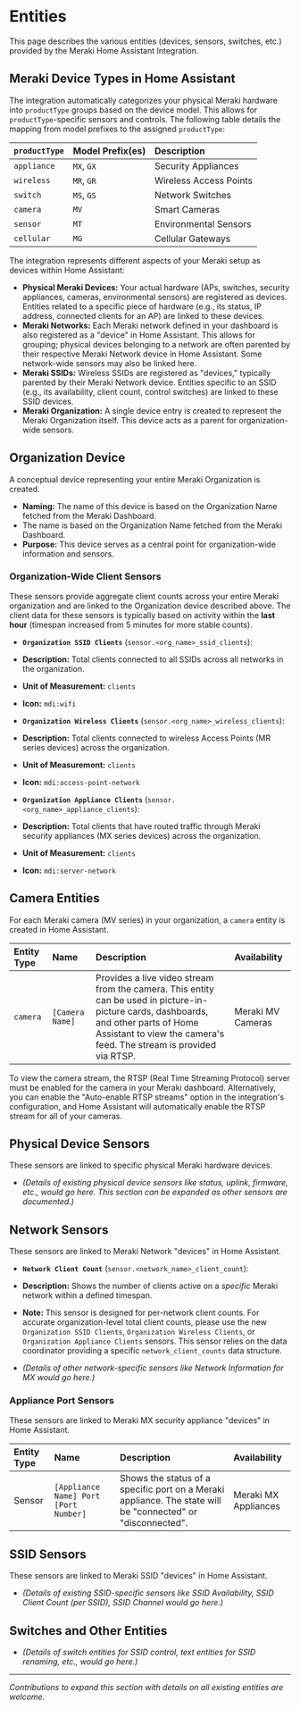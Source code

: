# Entities

This page describes the various entities (devices, sensors, switches, etc.) provided by the Meraki Home Assistant Integration.

## Meraki Device Types in Home Assistant

The integration automatically categorizes your physical Meraki hardware into `productType` groups based on the device model. This allows for `productType`-specific sensors and controls. The following table details the mapping from model prefixes to the assigned `productType`:

| `productType` | Model Prefix(es) | Description               |
| :------------ | :--------------- | :------------------------ |
| `appliance`   | `MX`, `GX`       | Security Appliances       |
| `wireless`    | `MR`, `GR`       | Wireless Access Points    |
| `switch`      | `MS`, `GS`       | Network Switches          |
| `camera`      | `MV`             | Smart Cameras             |
| `sensor`      | `MT`             | Environmental Sensors     |
| `cellular`    | `MG`             | Cellular Gateways         |

The integration represents different aspects of your Meraki setup as devices within Home Assistant:

- **Physical Meraki Devices:** Your actual hardware (APs, switches, security appliances, cameras, environmental sensors) are registered as devices. Entities related to a specific piece of hardware (e.g., its status, IP address, connected clients for an AP) are linked to these devices.
- **Meraki Networks:** Each Meraki network defined in your dashboard is also registered as a "device" in Home Assistant. This allows for grouping; physical devices belonging to a network are often parented by their respective Meraki Network device in Home Assistant. Some network-wide sensors may also be linked here.
- **Meraki SSIDs:** Wireless SSIDs are registered as "devices," typically parented by their Meraki Network device. Entities specific to an SSID (e.g., its availability, client count, control switches) are linked to these SSID devices.
- **Meraki Organization:** A single device entry is created to represent the Meraki Organization itself. This device acts as a parent for organization-wide sensors.

## Organization Device

A conceptual device representing your entire Meraki Organization is created.

- **Naming:** The name of this device is based on the Organization Name fetched from the Meraki Dashboard.
- The name is based on the Organization Name fetched from the Meraki Dashboard.
- **Purpose:** This device serves as a central point for organization-wide information and sensors.

### Organization-Wide Client Sensors

These sensors provide aggregate client counts across your entire Meraki organization and are linked to the Organization device described above. The client data for these sensors is typically based on activity within the **last hour** (timespan increased from 5 minutes for more stable counts).

- **`Organization SSID Clients`** (`sensor.<org_name>_ssid_clients`):
- **Description:** Total clients connected to all SSIDs across all networks in the organization.
- **Unit of Measurement:** `clients`
- **Icon:** `mdi:wifi`

- **`Organization Wireless Clients`** (`sensor.<org_name>_wireless_clients`):
- **Description:** Total clients connected to wireless Access Points (MR series devices) across the organization.
- **Unit of Measurement:** `clients`
- **Icon:** `mdi:access-point-network`

- **`Organization Appliance Clients`** (`sensor.<org_name>_appliance_clients`):
- **Description:** Total clients that have routed traffic through Meraki security appliances (MX series devices) across the organization.
- **Unit of Measurement:** `clients`
- **Icon:** `mdi:server-network`

## Camera Entities

For each Meraki camera (MV series) in your organization, a `camera` entity is created in Home Assistant.

| Entity Type | Name           | Description                                                                                                                                                                                             | Availability      |
| :---------- | :------------- | :------------------------------------------------------------------------------------------------------------------------------------------------------------------------------------------------------ | :---------------- |
| `camera`    | `[Camera Name]`| Provides a live video stream from the camera. This entity can be used in picture-in-picture cards, dashboards, and other parts of Home Assistant to view the camera's feed. The stream is provided via RTSP. | Meraki MV Cameras |

To view the camera stream, the RTSP (Real Time Streaming Protocol) server must be enabled for the camera in your Meraki dashboard. Alternatively, you can enable the "Auto-enable RTSP streams" option in the integration's configuration, and Home Assistant will automatically enable the RTSP stream for all of your cameras.

## Physical Device Sensors

These sensors are linked to specific physical Meraki hardware devices.

- _(Details of existing physical device sensors like status, uplink, firmware, etc., would go here. This section can be expanded as other sensors are documented.)_

## Network Sensors

These sensors are linked to Meraki Network "devices" in Home Assistant.

- **`Network Client Count`** (`sensor.<network_name>_client_count`):
- **Description:** Shows the number of clients active on a _specific_ Meraki network within a defined timespan.
- **Note:** This sensor is designed for per-network client counts. For accurate organization-level total client counts, please use the new `Organization SSID Clients`, `Organization Wireless Clients`, or `Organization Appliance Clients` sensors. This sensor relies on the data coordinator providing a specific `network_client_counts` data structure.

- _(Details of other network-specific sensors like Network Information for MX would go here.)_

### Appliance Port Sensors

These sensors are linked to Meraki MX security appliance "devices" in Home Assistant.

| Entity Type | Name | Description | Availability |
| :--- | :--- | :--- | :--- |
| Sensor | `[Appliance Name] Port [Port Number]` | Shows the status of a specific port on a Meraki appliance. The state will be "connected" or "disconnected". | Meraki MX Appliances |

## SSID Sensors

These sensors are linked to Meraki SSID "devices" in Home Assistant.

- _(Details of existing SSID-specific sensors like SSID Availability, SSID Client Count (per SSID), SSID Channel would go here.)_

## Switches and Other Entities

- _(Details of switch entities for SSID control, text entities for SSID renaming, etc., would go here.)_

---

_Contributions to expand this section with details on all existing entities are welcome._
